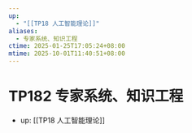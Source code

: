 ```yaml
---
up:
  - "[[TP18 人工智能理论]]"
aliases:
  - 专家系统、知识工程
ctime: 2025-01-25T17:05:24+08:00
mtime: 2025-10-01T11:40:51+08:00
---
```


# TP182 专家系统、知识工程

- up: [[TP18 人工智能理论]]
